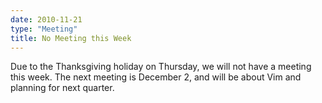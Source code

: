 ```yaml
---
date: 2010-11-21
type: "Meeting"
title: No Meeting this Week
---
```

Due to the Thanksgiving holiday on Thursday, we will not have a meeting this week. The next meeting is December 2, and will be about Vim and planning for next quarter.
